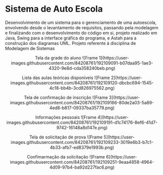 # Sistema de Auto Escola

Desenvolvimento de um sistema para o gerenciamento de uma autoescola, envolvendo desde o levantamento de requisitos, passando pela modelagem e finalizando com o desenvolvimento do código em si, projeto realizado em Java, Swing para a interface gráfica do programa, e Astah para a construção dos diagramas UML. Projeto referente à disciplina de Modelagem de Sistemas


<p align="center">
  Tela da grade do aluno
  ![Frame 1](https://user-images.githubusercontent.com/84208761/192109091-b07daa95-1ae3-4320-9e8d-cda358240beb.png)
</p>

<p align="center">
  Lista das aulas teóricas disponíveis
  ![Frame 2](https://user-images.githubusercontent.com/84208761/192109120-dbcbc694-1545-4c18-bb4b-3cd826975562.png)
</p>

<p align="center">
  Tela de confirmação de inscrição
  ![Frame 3](https://user-images.githubusercontent.com/84208761/192109166-80de2a03-5a89-4ed8-b817-09337ba35779.png)
</p>

<p align="center">
  Informações pessoais
  ![Frame 4](https://user-images.githubusercontent.com/84208761/192109191-d1c74176-8ef6-41d7-9742-16148a8d147e.png)
</p>

<p align="center">
  Tela de solicitação de prova
  ![Frame 5](https://user-images.githubusercontent.com/84208761/192109233-3019e6b3-b7c1-4b33-afb7-ed8379e1993b.png)
</p>

<p align="center">
  Confimarmação da solicitação
  ![Frame 6](https://user-images.githubusercontent.com/84208761/192109251-9eaa4858-4964-4d09-97b4-ba92d227fac6.png)
</p>
